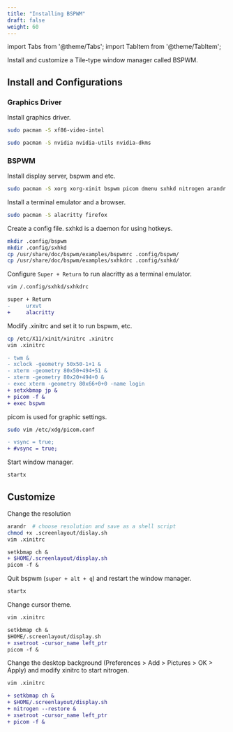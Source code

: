 ```yaml
---
title: "Installing BSPWM"
draft: false
weight: 60
---
```


import Tabs from '@theme/Tabs';
import TabItem from '@theme/TabItem';

Install and customize a Tile-type window manager called BSPWM.

## Install and Configurations

### **Graphics Driver**

Install graphics driver.

<Tabs groupId="gpu-vendor" queryString>
  <TabItem value="intel" label="Intel">

  ```sh
sudo pacman -S xf86-video-intel
  ```

  </TabItem>
  <TabItem value="amd" label="AMD">

  ```sh
sudo pacman -S nvidia nvidia-utils nvidia-dkms
  ```

  </TabItem>
</Tabs>

### **BSPWM**

Install display server, bspwm and etc.

```sh
sudo pacman -S xorg xorg-xinit bspwm picom dmenu sxhkd nitrogen arandr
```

Install a terminal emulator and a browser.

```sh
sudo pacman -S alacritty firefox
```

Create a config file. sxhkd is a daemon for using hotkeys.

```sh
mkdir .config/bspwm
mkdir .config/sxhkd
cp /usr/share/doc/bspwm/examples/bspwmrc .config/bspwm/
cp /usr/share/doc/bspwm/examples/sxhkdrc .config/sxhkd/
```

Configure `Super + Return` to run alacritty as a terminal emulator.

```sh
vim /.config/sxhkd/sxhkdrc
```

```diff
super + Return
-     urxvt
+     alacritty
```

Modify .xinitrc and set it to run bspwm, etc.

```sh
cp /etc/X11/xinit/xinitrc .xinitrc
vim .xinitrc
```

```diff
- twm &
- xclock -geometry 50x50-1+1 &
- xterm -geometry 80x50+494+51 &
- xterm -geometry 80x20+494+0 &
- exec xterm -geometry 80x66+0+0 -name login
+ setxkbmap jp &
+ picom -f &
+ exec bspwm
```

picom is used for graphic settings.

```sh
sudo vim /etc/xdg/picom.conf
```

```diff
- vsync = true;
+ #vsync = true;
```

Start window manager.

```sh
startx
```

## Customize

Change the resolution

```sh
arandr  # choose resolution and save as a shell script
chmod +x .screenlayout/dislay.sh
vim .xinitrc
```

```diff
setkbmap ch &
+ $HOME/.screenlayout/display.sh
picom -f &
```

Quit bspwm (`super + alt + q`) and restart the window manager.

```sh
startx
```

Change cursor theme.

```sh
vim .xinitrc
```

```diff
setkbmap ch &
$HOME/.screenlayout/display.sh
+ xsetroot -cursor_name left_ptr
picom -f &
```

Change the desktop background (Preferences > Add > Pictures > OK > Apply) and modify xinitrc to start nitrogen.

```sh
vim .xinitrc
```

```diff
+ setkbmap ch &
+ $HOME/.screenlayout/display.sh
+ nitrogen --restore &
+ xsetroot -cursor_name left_ptr
+ picom -f &
```
